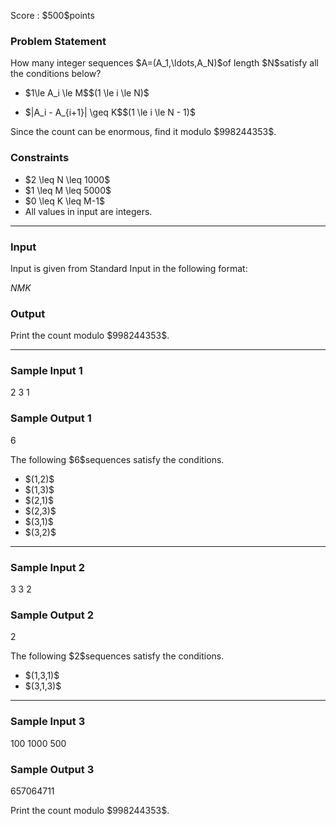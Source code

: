 
<div>

<span>

<span>

<p>
Score : $500$points
</p>

<div>

<section>

### **Problem Statement**

<p>
How many integer sequences $A=(A_1,\ldots,A_N)$of length $N$satisfy all the conditions below?
</p>

<ul>

<li>

<p>
$1\le A_i \le M$$(1 \le i \le N)$
</p>

</li>

<li>

<p>
$|A_i - A_{i+1}| \geq K$$(1 \le i \le N - 1)$
</p>

</li>

</ul>

<p>
Since the count can be enormous, find it modulo $998244353$.
</p>

</section>

</div>

<div>

<section>

### **Constraints**

<ul>

<li>
$2 \leq N \leq 1000$
</li>

<li>
$1 \leq M \leq 5000$
</li>

<li>
$0 \leq K \leq M-1$
</li>

<li>
All values in input are integers.
</li>

</ul>

</section>

</div>

---

<div>

<div>

<section>

### **Input**

<p>
Input is given from Standard Input in the following format:
</p>

<div>

$N$$M$$K$
</div>

</section>

</div>

<div>

<section>

### **Output**

<p>
Print the count modulo $998244353$.
</p>

</section>

</div>

</div>

---

<div>

<section>

### **Sample Input 1**

<div>

2 3 1

</div>

</section>

</div>

<div>

<section>

### **Sample Output 1**

<div>

6

</div>

<p>
The following $6$sequences satisfy the conditions.
</p>

<ul>

<li>
$(1,2)$
</li>

<li>
$(1,3)$
</li>

<li>
$(2,1)$
</li>

<li>
$(2,3)$
</li>

<li>
$(3,1)$
</li>

<li>
$(3,2)$
</li>

</ul>

</section>

</div>

---

<div>

<section>

### **Sample Input 2**

<div>

3 3 2

</div>

</section>

</div>

<div>

<section>

### **Sample Output 2**

<div>

2

</div>

<p>
The following $2$sequences satisfy the conditions.
</p>

<ul>

<li>
$(1,3,1)$
</li>

<li>
$(3,1,3)$
</li>

</ul>

</section>

</div>

---

<div>

<section>

### **Sample Input 3**

<div>

100 1000 500

</div>

</section>

</div>

<div>

<section>

### **Sample Output 3**

<div>

657064711

</div>

<p>
Print the count modulo $998244353$.
</p>

</section>

</div>

</span>

</span>

</div>
